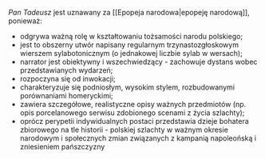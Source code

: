*Pan Tadeusz* jest uznawany za [[Epopeja narodowa|epopeję narodową]], ponieważ:
- odgrywa ważną rolę w kształtowaniu tożsamości narodu polskiego;
- jest to obszerny utwór napisany regularnym trzynastozgłoskowym wierszem sylabotonicznym (o jednakowej liczbie sylab w wersach);
- narrator jest obiektywny i wszechwiedzący - zachowuje dystans wobec przedstawianych wydarzeń;
- rozpoczyna się od inwokacji;
- charakteryzuje się podniosłym, wysokim stylem, rozbudowanymi porównaniami homeryckimi;
- zawiera szczegółowe, realistyczne opisy ważnych przedmiotów (np. opis porcelanowego serwisu zdobionego scenami z życia szlachty);
- oprócz perypetii indywidualnych postaci przedstawia dzieje bohatera zbiorowego na tle historii - polskiej szlachty w ważnym okresie narodowym i społecznych zmian związanych z kampanią napoleońską i zniesieniem pańszczyzny

